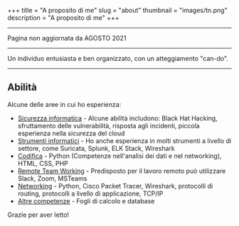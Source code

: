 +++
title = "A proposito di me"
slug = "about"
thumbnail = "images/tn.png"
description = "A proposito di me"
+++

---------------------------
Pagina non aggiornata da AGOSTO 2021

---------------------------
Un individuo entusiasta e ben organizzato, con un atteggiamento "can-do". 

---------------------------

## Abilità

Alcune delle aree in cui ho esperienza:

* [Sicurezza informatica]() - Alcune abilità includono: Black Hat Hacking, sfruttamento delle vulnerabilità, risposta agli incidenti, piccola esperienza nella sicurezza del cloud
* [Strumenti informatici]() - Ho anche esperienza in molti strumenti a livello di settore, come Suricata, Splunk, ELK Stack, Wireshark
* [Codifica]() - Python (Competenze nell'analisi dei dati e nel networking), HTML, CSS, PHP
* [Remote Team Working]() - Predisposto per il lavoro remoto può utilizzare Slack, Zoom, MSTeams
* [Networking]() - Python, Cisco Packet Tracer, Wireshark, protocolli di routing, protocolli a livello di applicazione, TCP/IP
* [Altre competenze]() - Fogli di calcolo e database

Grazie per aver letto!

